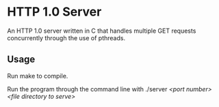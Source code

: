 # HTTP 1.0 Server

An HTTP 1.0 server written in C that handles multiple GET requests concurrently through the use of pthreads. 

## Usage

Run make to compile.

Run the program through the command line with ./server *\<port number\>* *\<file directory to serve\>*
